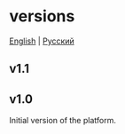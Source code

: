 # versions

[English](versions.md) | [Русский](versions.ru.md)

## v1.1



## v1.0

Initial version of the platform.
